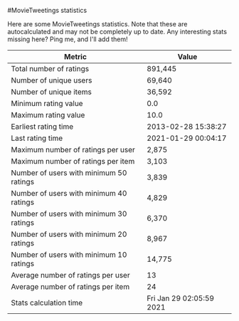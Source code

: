 #MovieTweetings statistics

Here are some MovieTweetings statistics. Note that these are autocalculated and may not be completely up to date. Any interesting stats missing here? Ping me, and I'll add them!

Metric | Value
--- | ---
Total number of ratings                 | 891,445
Number of unique users                  | 69,640
Number of unique items                  | 36,592
Minimum rating value                    | 0.0
Maximum rating value                    | 10.0
Earliest rating time                    | 2013-02-28 15:38:27
Last rating time                        | 2021-01-29 00:04:17
Maximum number of ratings per user      | 2,875
Maximum number of ratings per item      | 3,103
Number of users with minimum 50 ratings | 3,839
Number of users with minimum 40 ratings | 4,829
Number of users with minimum 30 ratings | 6,370
Number of users with minimum 20 ratings | 8,967
Number of users with minimum 10 ratings | 14,775
Average number of ratings per user      | 13
Average number of ratings per item      | 24
Stats calculation time                  | Fri Jan 29 02:05:59 2021

